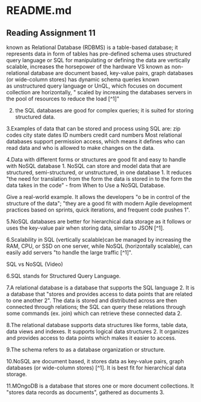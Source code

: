 # README.md

## Reading Assignment 11

known as Relational Database (RDBMS)
is a table-based database; it represents data in form of tables
has pre-defined schema
uses structured query language or SQL for manipulating or defining the data
are vertically scalable, increases the horsepower of the hardware
VS
known as non-relational database
are document based, key-value pairs, graph databases (or wide-column stores)
has dynamic schema
queries known as unstructured query language or UnQL, which focuses on document collection
are horizontally, " scaled by increasing the databases servers in the pool of resources to reduce the load [^1]"

2. the SQL databases are good for complex queries; it is suited for storing structured data.

3.Examples of data that can be stored and process using SQL are:
zip codes
city
state
dates
ID numbers
credit card numbers
Most relational databases support permission access, which means it defines who can read data and who is allowed to make changes on the data.

4.Data with different forms or structures are good fit and easy to handle with NoSQL database 1. NoSQL can store and model data that are structured, semi-structured, or unstructured, in one database 1. It reduces "the need for translation from the form the data is stored in to the form the data takes in the code" - from When to Use a NoSQL Database.

Give a real-world example.
It allows the developers "o be in control of the structure of the data"; "they are a good fit with modern Agile development practices based on sprints, quick iterations, and frequent code pushes 1".

5.NoSQL databases are better for hierarchical data storage as it follows or uses the key-value pair when storing data, similar to JSON [^1].

6.Scalability in SQL (vertically scalable)can be managed by increasing the RAM, CPU, or SSD on one server, while NoSQL (horizontally scalable), can easily add servers "to handle the large traffic [^1]".

SQL vs NoSQL (Video)

6.SQL stands for Structured Query Language.

7.A relational database is a database that supports the SQL language 2. It is a database that "stores and provides access to data points that are related to one another 2". The data is stored and distributed across are then connected through relations; the SQL can query these relations through some commands (ex. join) which can retrieve these connected data 2.

8.The relational database supports data structures like forms, table data, data views and indexes. It supports logical data structures 2. It organizes and provides access to data points which makes it easier to access.

9.The schema refers to as a database organization or structure.

10.NoSQL are document based, it stores data as key-value pairs, graph databases (or wide-column stores) [^1]. It is best fit for hierarchical data storage.

11.MOngoDB is a database that stores one or more document collections. It "stores data records as documents", gathered as documents 3.
